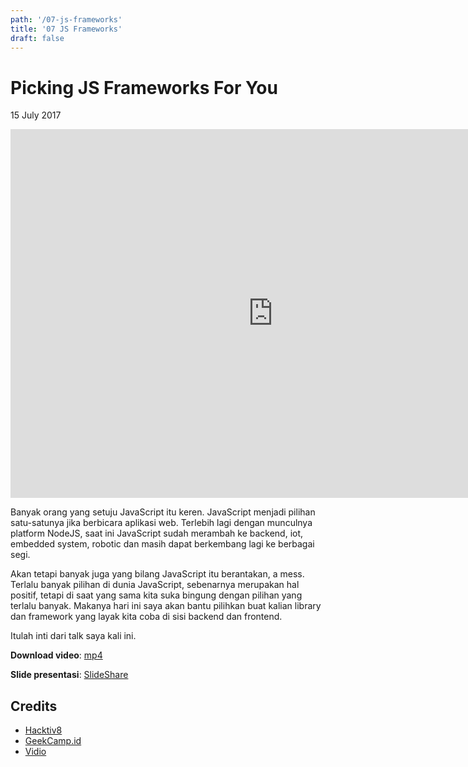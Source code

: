 ```yaml
---
path: '/07-js-frameworks'
title: '07 JS Frameworks'
draft: false
---
```


# Picking JS Frameworks For You

15 July 2017

<iframe width="840" height="590" src="https://www.youtube.com/embed/XYPr_Yg_SBI" frameborder="0" allowfullscreen></iframe>

Banyak orang yang setuju JavaScript itu keren. JavaScript menjadi pilihan satu-satunya jika berbicara aplikasi web. Terlebih lagi dengan munculnya platform NodeJS, saat ini JavaScript sudah merambah ke backend, iot, embedded system, robotic dan masih dapat berkembang lagi ke berbagai segi.

Akan tetapi banyak juga yang bilang JavaScript itu berantakan, a mess. Terlalu banyak pilihan di dunia JavaScript, sebenarnya merupakan hal positif, tetapi di saat yang sama kita suka bingung dengan pilihan yang terlalu banyak. Makanya hari ini saya akan bantu pilihkan buat kalian library dan framework yang layak kita coba di sisi backend dan frontend.

Itulah inti dari talk saya kali ini.

**Download video**: [mp4](/static/07-js-frameworks.mp4)

**Slide presentasi**: [SlideShare](https://www.slideshare.net/rizafahmi/picking-javascript-framework-in-2017-geekcamp)


## Credits

* [Hacktiv8](https://hacktiv8.com/)
* [GeekCamp.id](http://geekcamp.id)
* [Vidio](https://www.vidio.com/watch/793713-picking-a-js-frameworks-in-2017-riza-fahmi)
